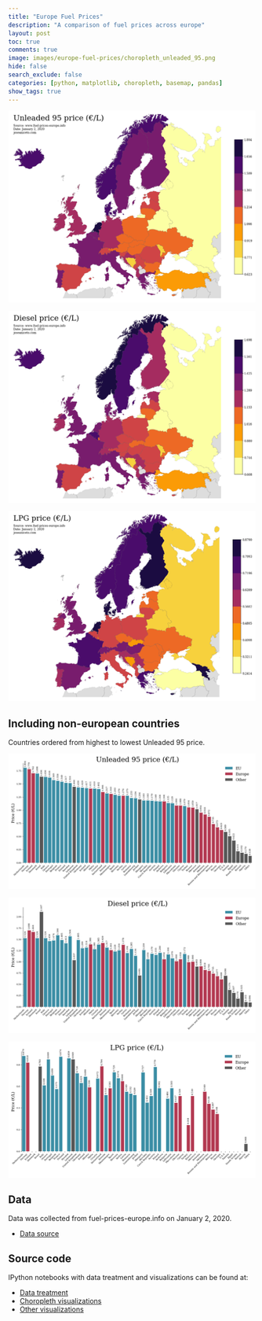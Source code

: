 ```yaml
---
title: "Europe Fuel Prices"
description: "A comparison of fuel prices across europe"
layout: post
toc: true
comments: true
image: images/europe-fuel-prices/choropleth_unleaded_95.png
hide: false
search_exclude: false
categories: [python, matplotlib, choropleth, basemap, pandas]
show_tags: true
---
```




![Unleaded 95 Prices](images/europe-fuel-prices/choropleth_unleaded_95.png)

![Diesel Prices](images/europe-fuel-prices/choropleth_diesel.png)

![LPG Prices](images/europe-fuel-prices/choropleth_lpg.png)


## Including non-european countries

Countries ordered from highest to lowest Unleaded 95 price. 

![Unleaded 95 Prices](images/europe-fuel-prices/unleaded_95.png)

![Diesel Prices](images/europe-fuel-prices/diesel.png)

![LPG Prices](images/europe-fuel-prices/lpg.png)


## Data

Data was collected from fuel-prices-europe.info on January 2, 2020.

- [Data source](http://www.fuel-prices-europe.info/)


## Source code

IPython notebooks with data treatment and visualizations can be found at: 

- [Data treatment](https://github.com/jAniceto/data-viz/blob/master/europe-fuel-prices/data-treatment.ipynb)
- [Choropleth visualizations](https://github.com/jAniceto/data-viz/blob/master/europe-fuel-prices/europe-fuel-prices.ipynb)
- [Other visualizations](https://github.com/jAniceto/data-viz/blob/master/europe-fuel-prices/europe-fuel-prices-2.ipynb)